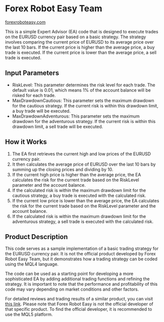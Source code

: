 # Forex Robot Easy Team
[forexroboteasy.com](https://forexroboteasy.com)

This is a simple Expert Advisor (EA) code that is designed to execute trades on the EURUSD currency pair based on a basic strategy. The strategy involves comparing the current price of EURUSD to its average price over the last 10 bars. If the current price is higher than the average price, a buy trade is executed. If the current price is lower than the average price, a sell trade is executed.

## Input Parameters
- RiskLevel: This parameter determines the risk level for each trade. The default value is 0.01, which means 1% of the account balance will be risked for each trade.
- MaxDrawdownCautious: This parameter sets the maximum drawdown for the cautious strategy. If the current risk is within this drawdown limit, a buy trade will be executed.
- MaxDrawdownAdventurous: This parameter sets the maximum drawdown for the adventurous strategy. If the current risk is within this drawdown limit, a sell trade will be executed.

## How it Works
1. The EA first retrieves the current high and low prices of the EURUSD currency pair.
2. It then calculates the average price of EURUSD over the last 10 bars by summing up the closing prices and dividing by 10.
3. If the current high price is higher than the average price, the EA calculates the risk for the current trade based on the RiskLevel parameter and the account balance.
4. If the calculated risk is within the maximum drawdown limit for the cautious strategy, a buy trade is executed with the calculated risk.
5. If the current low price is lower than the average price, the EA calculates the risk for the current trade based on the RiskLevel parameter and the account balance.
6. If the calculated risk is within the maximum drawdown limit for the adventurous strategy, a sell trade is executed with the calculated risk.

## Product Description
This code serves as a sample implementation of a basic trading strategy for the EURUSD currency pair. It is not the official product developed by Forex Robot Easy Team, but it demonstrates how a trading strategy can be coded using the MQL4 language.

The code can be used as a starting point for developing a more sophisticated EA by adding additional trading functions and refining the strategy. It is important to note that the performance and profitability of this code may vary depending on market conditions and other factors.

For detailed reviews and trading results of a similar product, you can visit [this link](https://forexroboteasy.com/forex-robot-review/fxproeurusd-review-simple-setup-ideal-for-expert-advisors/). Please note that Forex Robot Easy is not the official developer of that specific product. To find the official developer, it is recommended to use the MQL5 platform.
